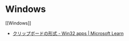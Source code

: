 # Windows
[[Windows]]

- [クリップボードの形式 - Win32 apps | Microsoft Learn](https://learn.microsoft.com/ja-jp/windows/win32/dataxchg/clipboard-formats)
